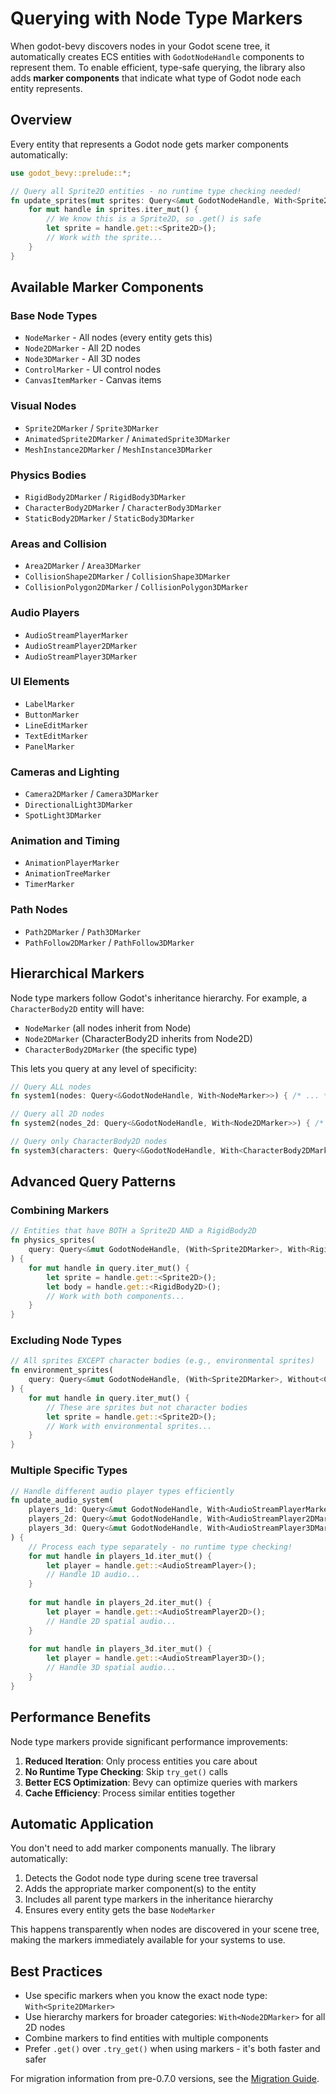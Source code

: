 # Querying with Node Type Markers

When godot-bevy discovers nodes in your Godot scene tree, it automatically creates ECS entities with `GodotNodeHandle` components to represent them. To enable efficient, type-safe querying, the library also adds **marker components** that indicate what type of Godot node each entity represents.

## Overview

Every entity that represents a Godot node gets marker components automatically:

```rust
use godot_bevy::prelude::*;

// Query all Sprite2D entities - no runtime type checking needed!
fn update_sprites(mut sprites: Query<&mut GodotNodeHandle, With<Sprite2DMarker>>) {
    for mut handle in sprites.iter_mut() {
        // We know this is a Sprite2D, so .get() is safe
        let sprite = handle.get::<Sprite2D>();
        // Work with the sprite...
    }
}
```

## Available Marker Components

### Base Node Types
- `NodeMarker` - All nodes (every entity gets this)
- `Node2DMarker` - All 2D nodes 
- `Node3DMarker` - All 3D nodes
- `ControlMarker` - UI control nodes
- `CanvasItemMarker` - Canvas items

### Visual Nodes
- `Sprite2DMarker` / `Sprite3DMarker`
- `AnimatedSprite2DMarker` / `AnimatedSprite3DMarker` 
- `MeshInstance2DMarker` / `MeshInstance3DMarker`

### Physics Bodies
- `RigidBody2DMarker` / `RigidBody3DMarker`
- `CharacterBody2DMarker` / `CharacterBody3DMarker`
- `StaticBody2DMarker` / `StaticBody3DMarker`

### Areas and Collision
- `Area2DMarker` / `Area3DMarker`
- `CollisionShape2DMarker` / `CollisionShape3DMarker`
- `CollisionPolygon2DMarker` / `CollisionPolygon3DMarker`

### Audio Players
- `AudioStreamPlayerMarker`
- `AudioStreamPlayer2DMarker` 
- `AudioStreamPlayer3DMarker`

### UI Elements
- `LabelMarker`
- `ButtonMarker`
- `LineEditMarker`
- `TextEditMarker`
- `PanelMarker`

### Cameras and Lighting
- `Camera2DMarker` / `Camera3DMarker`
- `DirectionalLight3DMarker`
- `SpotLight3DMarker`

### Animation and Timing
- `AnimationPlayerMarker`
- `AnimationTreeMarker`
- `TimerMarker`

### Path Nodes
- `Path2DMarker` / `Path3DMarker`
- `PathFollow2DMarker` / `PathFollow3DMarker`

## Hierarchical Markers

Node type markers follow Godot's inheritance hierarchy. For example, a `CharacterBody2D` entity will have:

- `NodeMarker` (all nodes inherit from Node)
- `Node2DMarker` (CharacterBody2D inherits from Node2D)
- `CharacterBody2DMarker` (the specific type)

This lets you query at any level of specificity:

```rust
// Query ALL nodes
fn system1(nodes: Query<&GodotNodeHandle, With<NodeMarker>>) { /* ... */ }

// Query all 2D nodes  
fn system2(nodes_2d: Query<&GodotNodeHandle, With<Node2DMarker>>) { /* ... */ }

// Query only CharacterBody2D nodes
fn system3(characters: Query<&GodotNodeHandle, With<CharacterBody2DMarker>>) { /* ... */ }
```

## Advanced Query Patterns

### Combining Markers

```rust
// Entities that have BOTH a Sprite2D AND a RigidBody2D
fn physics_sprites(
    query: Query<&mut GodotNodeHandle, (With<Sprite2DMarker>, With<RigidBody2DMarker>)>
) {
    for mut handle in query.iter_mut() {
        let sprite = handle.get::<Sprite2D>();
        let body = handle.get::<RigidBody2D>();
        // Work with both components...
    }
}
```

### Excluding Node Types

```rust
// All sprites EXCEPT character bodies (e.g., environmental sprites)
fn environment_sprites(
    query: Query<&mut GodotNodeHandle, (With<Sprite2DMarker>, Without<CharacterBody2DMarker>)>
) {
    for mut handle in query.iter_mut() {
        // These are sprites but not character bodies
        let sprite = handle.get::<Sprite2D>();
        // Work with environmental sprites...
    }
}
```

### Multiple Specific Types

```rust
// Handle different audio player types efficiently
fn update_audio_system(
    players_1d: Query<&mut GodotNodeHandle, With<AudioStreamPlayerMarker>>,
    players_2d: Query<&mut GodotNodeHandle, With<AudioStreamPlayer2DMarker>>,
    players_3d: Query<&mut GodotNodeHandle, With<AudioStreamPlayer3DMarker>>,
) {
    // Process each type separately - no runtime type checking!
    for mut handle in players_1d.iter_mut() {
        let player = handle.get::<AudioStreamPlayer>();
        // Handle 1D audio...
    }
    
    for mut handle in players_2d.iter_mut() {
        let player = handle.get::<AudioStreamPlayer2D>();
        // Handle 2D spatial audio...
    }
    
    for mut handle in players_3d.iter_mut() {
        let player = handle.get::<AudioStreamPlayer3D>();
        // Handle 3D spatial audio...
    }
}
```

## Performance Benefits

Node type markers provide significant performance improvements:

1. **Reduced Iteration**: Only process entities you care about
2. **No Runtime Type Checking**: Skip `try_get()` calls
3. **Better ECS Optimization**: Bevy can optimize queries with markers
4. **Cache Efficiency**: Process similar entities together

## Automatic Application

You don't need to add marker components manually. The library automatically:

1. Detects the Godot node type during scene tree traversal
2. Adds the appropriate marker component(s) to the entity
3. Includes all parent type markers in the inheritance hierarchy
4. Ensures every entity gets the base `NodeMarker`

This happens transparently when nodes are discovered in your scene tree, making the markers immediately available for your systems to use.

## Best Practices

- Use specific markers when you know the exact node type: `With<Sprite2DMarker>`
- Use hierarchy markers for broader categories: `With<Node2DMarker>` for all 2D nodes
- Combine markers to find entities with multiple components
- Prefer `.get()` over `.try_get()` when using markers - it's both faster and safer

For migration information from pre-0.7.0 versions, see the [Migration Guide](../migration/v0.6-to-v0.7.md).